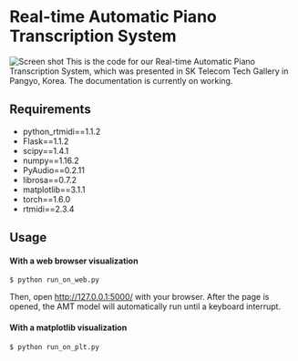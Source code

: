 Real-time Automatic Piano Transcription System
=======

![Screen shot](https://github.com/jdasam/jdasam.github.io/blob/gh-pages/assets/images/online_amt.png?raw=true)
This is the code for our Real-time Automatic Piano Transcription System, which was presented in SK Telecom Tech Gallery in Pangyo, Korea.
The documentation is currently on working.

Requirements
------
- python_rtmidi==1.1.2
- Flask==1.1.2
- scipy==1.4.1
- numpy==1.16.2
- PyAudio==0.2.11
- librosa==0.7.2
- matplotlib==3.1.1
- torch==1.6.0
- rtmidi==2.3.4


Usage
-----
#### With a web browser visualization

```$ python run_on_web.py ```

Then, open http://127.0.0.1:5000/ with your browser.
After the page is opened, the AMT model will automatically run until a keyboard interrupt.

#### With a matplotlib visualization
```$ python run_on_plt.py ```
